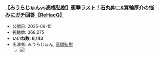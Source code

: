 ### [【みうらじゅんvs高橋弘樹】衝撃ラスト！石丸伸二&箕輪厚介の悩みにガチ回答【ReHacQ】](https://www.youtube.com/watch?v=n0VEjrT_6w8)
-   公開日: 2025-06-15
-   視聴数: 368,275
-   **いいね数: 8,143**
-   出演者: みうらじゅん, [高橋弘樹](/rehacq_fan/people/高橋弘樹 "wikilink")
    - [![](https://img.youtube.com/vi/n0VEjrT_6w8/hqdefault.jpg)](https://www.youtube.com/watch?v=n0VEjrT_6w8)
